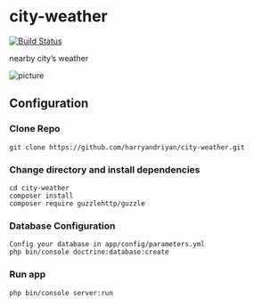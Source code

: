 # city-weather
[![Build Status](https://travis-ci.org/harryandriyan/city-weather.svg?branch=master)](https://travis-ci.org/harryandriyan/city-weather)  

nearby city’s weather

![picture](https://res.cloudinary.com/hamharry/image/upload/v1544779974/city-weather_1_mb1zhd.png)

## Configuration

### Clone Repo
```
git clone https://github.com/harryandriyan/city-weather.git
```

### Change directory and install dependencies
```
cd city-weather
composer install
composer require guzzlehttp/guzzle
```

### Database Configuration
```
Config your database in app/config/parameters.yml
php bin/console doctrine:database:create

```

### Run app
```
php bin/console server:run
```

